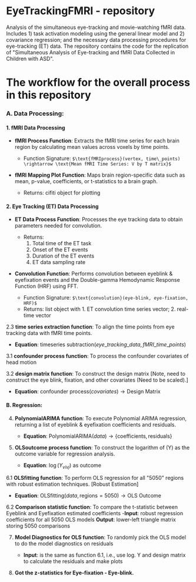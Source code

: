 # EyeTrackingFMRI - repository
Analysis of the simultaneous eye-tracking and movie-watching fMRI data. Includes 1) task activation modeling using the general linear model and 2) covariance regression; and the necessary data processing procedures for eye-tracking (ET) data. The repository contains the code for the replication of "Simultaneous Analysis of Eye-tracking and fMRI Data Collected in Children with ASD".

# The workflow for the overall process in this repository

### A. Data Processing:

#### 1. fMRI Data Processing
- **fMRI Process Function**: Extracts the fMRI time series for each brain region by calculating mean values across voxels by time points.
  - Function Signature: `$\text{fMRIprocess}(vertex, time\_points) \rightarrow \text{Mean fMRI Time Series: V by T matrix}$`

- **fMRI Mapping Plot Function**: Maps brain region-specific data such as mean, p-value, coefficients, or t-statistics to a brain graph.
  - Returns: cifiti object for plotting

#### 2. Eye Tracking (ET) Data Processing
- **ET Data Process Function**: Processes the eye tracking data to obtain parameters needed for convolution.
  - Returns:
    1. Total time of the ET task
    2. Onset of the ET events
    3. Duration of the ET events
    4. ET data sampling rate

- **Convolution Function**: Performs convolution between eyeblink & eyefixation events and the Double-gamma Hemodynamic Response Function (HRF) using FFT.
  - Function Signature: `$\text{convolution}(eye-blink, eye-fixation, HRF)$`
  - Returns: list object with 1. ET convolution time series vector; 2. real-time vector

2.3 **time series extraction function**: To align the time points from eye tracking data with fMRI time points.

   - **Equation**: $\text{timeseries subtraction}(eye\_tracking\_data, fMRI\_time\_points)$

3.1 **confounder process function**: To process the confounder covariates of head motion 

3.2 **design matrix function**: To construct the design matrix [Note, need to construct the eye blink, fixation, and other covariates (Need to be scaled).]

   - **Equation**: $\text{confounder process}(covariates) \rightarrow \text{Design Matrix}$

#### B. Regression:

4. **PolynomialARIMA function**: To execute Polynomial ARIMA regression, returning a list of eyeblink & eyefixation coefficients and residuals.

   - **Equation**: $\text{PolynomialARIMA}(data) \rightarrow \{\text{coefficients}, \text{residuals}\}$

5. **OLSoutcome process function**: To construct the logarithm of \(Y\) as the outcome variable for regression analysis.

   - **Equation**: $\log(Y_{vivj}) \text{ as outcome}$

6.1 **OLSfitting function**: To perform OLS regression for all "5050" regions with robust estimation techniques. [Robust Estimation]
   - **Equation**: $\text{OLSfitting}(data, \text{regions}=5050) \rightarrow \text{OLS Outcome}$

6.2 **Comparison statistic function**: To compare the t-statistic between Eyeblink and Eyefixation estimated coefficients
    -**Input**: robust regression coefficients for all 5050 OLS models
    **Output**: lower-left triangle matrix storing 5050 comparisons 

7. **Model Diagnostics for OLS function**: To randomly pick the OLS model to do the model diagnostics on residuals
   - **Input**: is the same as function 6.1, i.e., use log. Y and design matrix to calculate the residuals and make plots

8. **Got the z-statistics for Eye-fixation - Eye-blink.**
